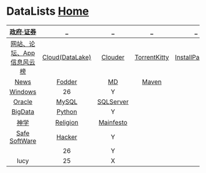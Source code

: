# DataLists             [Home](../index.md)

| [政府·证券](Other.md) | _ | _ | _ | _ |
|:---:|:---:|:---:|:---:|:---:|
| [网站、论坛、App信息风云榜](DataRank.md) | [Cloud(DataLake)](DataLake.md) | [Clouder](Clouder.md) | [TorrentKitty](TorrentKitty.md) | [InstallPackage](InstallPackage/index.md) |
| [News](News/index.md) | [Fodder](Fodder/index.md) | [MD](MD/index.md) | [Maven](Maven/index.md) |  |
| [Windows](Windows/index.md) | 26 | Y |  |  |
| [Oracle](Oracle/index.md) | [MySQL](MySQL/index.md) | [SQLServer](SQLServer/index.md) |  |  |
| [BigData](BigData/index.md) | [Python](Python/index.md) | Y |  |  |
| [神学](神学/index.md) | [Religion](Religion/index.md) | [Mainfesto](Mainfesto/index.md) |  |  |
| [Safe SoftWare](Safe/index.md) | [Hacker](Hacker/index.md) | Y |  |  |
| []() | 26 | Y |  |  |
| lucy | 25 | X |  |  |














